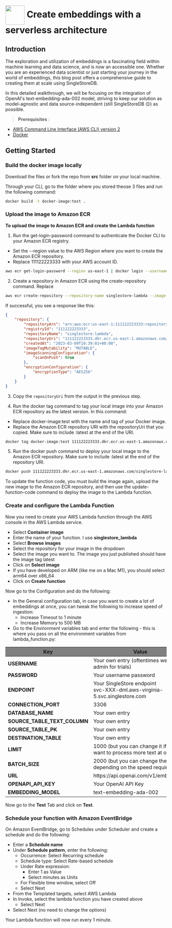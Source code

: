 # <img src="https://github.com/singlestore-labs/singlestoredb-python/blob/main/resources/singlestore-logo.png" height="60" valign="middle"/> Create embeddings with a serverless architecture

## Introduction

The exploration and utilization of embeddings is a fascinating field within machine learning and data science, and is now an accessible one. Whether you are an experienced data scientist or just starting your journey in the world of embeddings, this blog post offers a comprehensive guide to creating them at scale using SingleStoreDB.

In this detailed walkthrough, we will be focusing on the integration of OpenAI's text-embedding-ada-002 model, striving to keep our solution as model-agnostic and data source-independent (still SingleStoreDB 😉) as possible.

> **Prerequisites** :
* [AWS Command Line Interface (AWS CLI) version 2](https://docs.aws.amazon.com/cli/latest/userguide/getting-started-install.html)
* [Docker](https://docs.docker.com/get-docker/)

## Getting Started

### Build the docker image locally
Download the files or fork the repo from **src** folder on your local machine. 

Through your CLI, go to the folder where you stored theose 3 files and run the following command:
```bash
docker build -t docker-image:test .
```

### Upload the image to Amazon ECR

**To upload the image to Amazon ECR and create the Lambda function**
1. Run the get-login-password command to authenticate the Docker CLI to your Amazon ECR registry.

* Set the --region value to the AWS Region where you want to create the Amazon ECR repository.
* Replace 111122223333 with your AWS account ID.

```bash
aws ecr get-login-password --region us-east-1 | docker login --username AWS --password-stdin 111122223333.dkr.ecr.us-east-1.amazonaws.com
```

2. Create a repository in Amazon ECR using the create-repository command. Replace
```bash
aws ecr create-repository --repository-name singlestore-lambda --image-scanning-configuration scanOnPush=true --image-tag-mutability MUTABLE
```

If successful, you see a response like this:
```json
{
    "repository": {
        "repositoryArn": "arn:aws:ecr:us-east-1:111122223333:repository/singlestore-lambda",
        "registryId": "111122223333",
        "repositoryName": "singlestore-lambda",
        "repositoryUri": "111122223333.dkr.ecr.us-east-1.amazonaws.com/singlestore-lambda",
        "createdAt": "2023-03-09T10:39:01+00:00",
        "imageTagMutability": "MUTABLE",
        "imageScanningConfiguration": {
            "scanOnPush": true
        },
        "encryptionConfiguration": {
            "encryptionType": "AES256"
        }
    }
}
```

3. Copy the ```repositoryUri``` from the output in the previous step.

4. Run the docker tag command to tag your local image into your Amazon ECR repository as the latest version. In this command:

* Replace docker-image:test with the name and tag of your Docker image.
* Replace the Amazon ECR repository URI with the repositoryUri that you copied. Make sure to include :latest at the end of the URI.
  
```bash
docker tag docker-image:test 111122223333.dkr.ecr.us-east-1.amazonaws.com/singlestore-lambda:latest
```

5. Run the docker push command to deploy your local image to the Amazon ECR repository. Make sure to include :latest at the end of the repository URI.

```bash
docker push 111122223333.dkr.ecr.us-east-1.amazonaws.com/singlestore-lambda:latest
```

To update the function code, you must build the image again, upload the new image to the Amazon ECR repository, and then use the update-function-code command to deploy the image to the Lambda function.

### Create and configure the Lambda Function

Now you need to create your AWS Lambda function through the AWS console in the AWS Lambda service. 
* Select **Container image**
* Enter the name of your function. I use **singlestore_lambda**
* Select **Browse images**
* Select the repository for your image in the dropdown
* Select the image you want to. The image you just published should have the image tag latest
* Click on **Select image**
* If you have developed on ARM (like me on a Mac M1), you should select arm64 over x86_64
* Click on **Create function**

Now go to the Configuration and do the following:
* In the General configuration tab, in case you want to create a lot of embeddings at once, you can tweak the following to increase speed of ingestion:
    * Increase Timeout to 1 minute
    * Increase Memory to 500 MB
* Go to the Environment variables tab and enter the following - this is where you pass on all the environment variables from lambda_function.py:

<table>
  <thead style="background-color: grey;">
    <tr>
      <th><strong>Key</strong></th>
      <th><strong>Value</strong></th>
    </tr>
  </thead>
  <tbody>
    <tr>
      <td><strong>USERNAME</strong></td>
      <td>Your own entry (oftentimes we use admin for trials)</td>
    </tr>
    <tr>
      <td><strong>PASSWORD</strong></td>
      <td>Your username password</td>
    </tr>
    <tr>
      <td><strong>ENDPOINT</strong></td>
      <td>Your SingleStore endpoint <br>svc-XXX-dml.aws-virginia-5.svc.singlestore.com</td>
    </tr>
    <tr>
      <td><strong>CONNECTION_PORT</strong></td>
      <td>3306</td>
    </tr>
    <tr>
      <td><strong>DATABASE_NAME</strong></td>
      <td>Your own entry</td>
    </tr>
    <tr>
      <td><strong>SOURCE_TABLE_TEXT_COLUMN</strong></td>
      <td>Your own entry</td>
    </tr>
    <tr>
      <td><strong>SOURCE_TABLE_PK</strong></td>
      <td>Your own entry</td>
    </tr>
    <tr>
      <td><strong>DESTINATION_TABLE</strong></td>
      <td>Your own entry</td>
    </tr>
    <tr>
      <td><strong>LIMIT</strong></td>
      <td>1000 (but you can change it if you want to process more text at once)</td>
    </tr>
    <tr>
      <td><strong>BATCH_SIZE</strong></td>
      <td>2000 (but you can change the size depending on the speed required)</td>
    </tr>
    <tr>
      <td><strong>URL</strong></td>
      <td>https://api.openai.com/v1/embeddings</td>
    </tr>
    <tr>
      <td><strong>OPENAPI_API_KEY</strong></td>
      <td>Your OpenAI API Key</td>
    </tr>
    <tr>
      <td><strong>EMBEDDING_MODEL</strong></td>
      <td>text-embedding-ada-002</td>
    </tr>
  </tbody>
</table>

Now go to the **Test** Tab and click on **Test**. 

### Schedule your function with Amazon EventBridge

On Amazon EventBridge, go to Schedules under Scheduler and create a schedule and do the following:
* Enter a **Schedule name**
* Under **Schedule pattern**, enter the following:
    * Occurrence: Select Recurring schedule
    * Schedule type: Select Rate-based schedule
    * Under Rate expression:
        * Enter 1 as Value
        * Select minutes as Units
    * For Flexible time window, select Off
    * Select Next
* From the Templated targets, select AWS Lambda
* In Invoke, select the lambda function you have created above
    * Select Next
* Select Next (no need to change the options)

Your Lambda function will now run every 1 minute.
